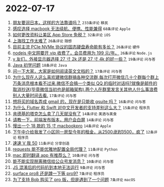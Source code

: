 # 2022-07-17

1. [朋友要润日本，这样的方法靠谱吗？](https://www.v2ex.com/t/866725) `233条评论` `移民`
1. [感叹选择 macbook 无法续航、便携、性能兼得](https://www.v2ex.com/t/866764) `68条评论` `Apple`
1. [如何更改资料让美区 App Store 免税？](https://www.v2ex.com/t/866775) `32条评论` `iOS`
1. [上海找工作太难了](https://www.v2ex.com/t/866762) `26条评论` `随想`
1. [目前主流 PCIe NVMe 协议的固态硬盘寿命能有多长？](https://www.v2ex.com/t/866773) `26条评论` `硬件`
1. [nodejs 中文网要开 vip 收费了，会员费用为 199 元/年。](https://www.v2ex.com/t/866787) `26条评论` `Node.js`
1. [v 友们，外接显示器选择 27 寸 2k 还是 27 寸 4k 的好一些？](https://www.v2ex.com/t/866804) `19条评论` `问与答`
1. [Java 初学问题](https://www.v2ex.com/t/866739) `18条评论` `Java`
1. [问一下大家，大家是如何阅读英文文档的？](https://www.v2ex.com/t/866769) `17条评论` `问与答`
1. [为什么现在人这么喜欢建微信群搞各种交流群,每次打开微信几十个群每个群上万条消息根本看不过来.微信不会搞一个类似 QQ 的临时对话吗?就像是邮件的取消抄送(毕竟微信当初也是邮箱架构),两个人在群里发言关其他人什么事浪费别人大量时间去看.](https://www.v2ex.com/t/866740) `17条评论` `问与答`
1. [想将买的域名弄成 gmail 的，现在是只能收 gsuite 吗？](https://www.v2ex.com/t/866759) `16条评论` `问与答`
1. [为什么 Flutter 和 Swift 对中文开发者的支持差别这么大？](https://www.v2ex.com/t/866726) `15条评论` `程序员`
1. [肯德基的塔克怎么卖了几天就没有了](https://www.v2ex.com/t/866746) `14条评论` `美酒与美食`
1. [请教一下，前端发布版本，用户会白屏](https://www.v2ex.com/t/866738) `14条评论` `问与答`
1. [慢出一个 18 款的 15 寸 macbookpro](https://www.v2ex.com/t/866728) `14条评论` `Apple`
1. [下午中介给我发了小区同一房型今年的租金，从$2500 涨到$3500，疯了](https://www.v2ex.com/t/866818) `12条评论` `程序员`
1. [速速 V 我 50](https://www.v2ex.com/t/866754) `11条评论` `分享创造`
1. [requests 能不能优雅地配置全局代理？](https://www.v2ex.com/t/866749) `11条评论` `Python`
1. [mac 即时翻译 app 有推荐么？](https://www.v2ex.com/t/866786) `10条评论` `问与答`
1. [能不能实现脱离微信给公众号发消息？](https://www.v2ex.com/t/866727) `10条评论` `问与答`
1. [JS 混淆后的代码扒到本地无法运行](https://www.v2ex.com/t/866735) `9条评论` `问与答`
1. [surface pro8 还是蹲一下等 pro9?](https://www.v2ex.com/t/866805) `7条评论` `程序员`
1. [为了支持 Bob 购买了 pro 版，但是遇到了一个问题](https://www.v2ex.com/t/866802) `7条评论` `macOS`

